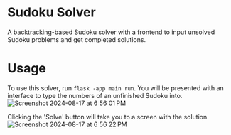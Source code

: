 # Sudoku Solver
A backtracking-based Sudoku solver with a frontend to input unsolved Sudoku problems and get completed solutions.

# Usage
To use this solver, run <code>flask -app main run</code>. You will be presented with an interface to type the numbers of an unfinished Sudoku into.
![Screenshot 2024-08-17 at 6 56 01 PM](https://github.com/user-attachments/assets/ec93844c-210c-4705-b3a3-f11e14b01688)

Clicking the 'Solve' button will take you to a screen with the solution.
![Screenshot 2024-08-17 at 6 56 22 PM](https://github.com/user-attachments/assets/60ab8927-7635-43a4-9377-60bac4c365f4)
